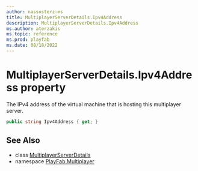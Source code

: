 ```yaml
---
author: nassosterz-ms
title: MultiplayerServerDetails.Ipv4Address
description: MultiplayerServerDetails.Ipv4Address
ms.author: aterzakis
ms.topic: reference
ms.prod: playfab
ms.date: 08/18/2022
---
```


# MultiplayerServerDetails.Ipv4Address property

The IPv4 address of the virtual machine that is hosting this multiplayer server.

```csharp
public string Ipv4Address { get; }
```

## See Also

* class [MultiplayerServerDetails](../MultiplayerServerDetails.md)
* namespace [PlayFab.Multiplayer](../../PlayFabMultiplayerSDK.md)

